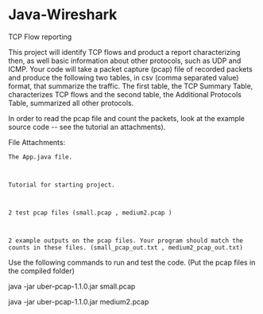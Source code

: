 # Java-Wireshark

TCP Flow reporting

This project will identify TCP flows and product a report characterizing then, as well basic information about other protocols, such as UDP and ICMP.  Your code will take a packet capture (pcap) file of recorded packets and produce the following two tables, in csv (comma separated value) format, that summarize the traffic. The first table, the TCP Summary Table, characterizes TCP flows and the second table, the Additional Protocols Table,  summarized all other protocols.


In order to read the pcap file and count the packets, look at the example source code -- see the tutorial an attachments). 

File Attachments: 

      

    The App.java file.
      
      

    Tutorial for starting project.
      
      

    2 test pcap files (small.pcap , medium2.pcap )
      
      

    2 example outputs on the pcap files. Your program should match the counts in these files. (small_pcap_out.txt , medium2_pcap_out.txt)
      

Use the following commands to run and test the code. (Put the pcap files in the compiled folder)

java -jar uber-pcap-1.1.0.jar small.pcap

java -jar uber-pcap-1.1.0.jar medium2.pcap
